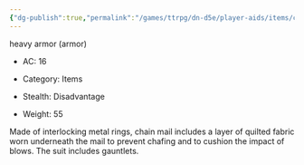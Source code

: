 ```yaml
---
{"dg-publish":true,"permalink":"/games/ttrpg/dn-d5e/player-aids/items/chain-mail/","tags":["TTRPG/DND/5e"]}
---
```


heavy armor (armor)

- AC: 16
- Category: Items

- Stealth: Disadvantage

- Weight: 55

Made of interlocking metal rings, chain mail includes a layer of quilted fabric worn underneath the mail to prevent chafing and to cushion the impact of blows. The suit includes gauntlets.